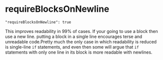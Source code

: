 # requireBlocksOnNewline

    "requireBlocksOnNewline": true

This improves readability in 99% of cases. If your going to use a block then
use a new line. putting a block in a single line encourages terse and
unreadable code.Pretty much the only case in which readability is reduced is
single-line `if` statements, and even then some will argue that `if` statements
with only one line in its block is more readable with newlines.
